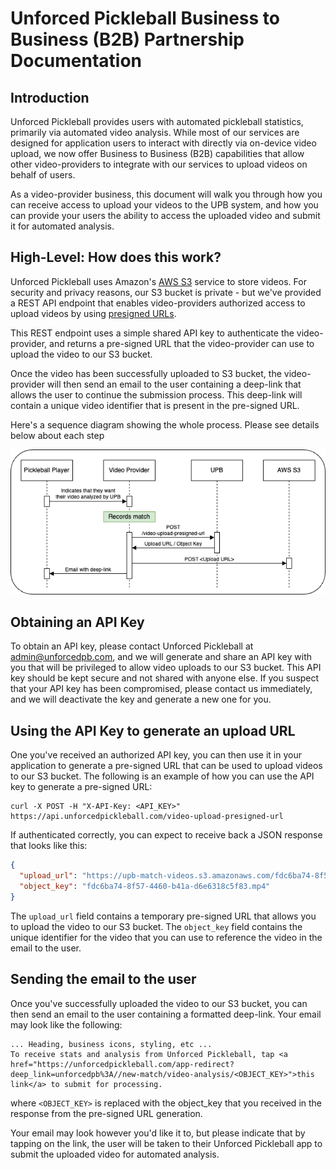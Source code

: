 # Unforced Pickleball Business to Business (B2B) Partnership Documentation

## Introduction

Unforced Pickleball provides users with automated pickleball statistics,
primarily via automated video analysis. While most of our services are designed
for application users to interact with directly via on-device video upload, we
now offer Business to Business (B2B) capabilities that allow other
video-providers to integrate with our services to upload videos on behalf of
users.

As a video-provider business, this document will walk you through how you can
receive access to upload your videos to the UPB system, and how you can provide
your users the ability to access the uploaded video and submit it for
automated analysis.

## High-Level: How does this work?

Unforced Pickleball uses Amazon's [AWS S3](https://docs.aws.amazon.com/s3/)
service to store videos. For security and privacy reasons, our S3 bucket is
private - but we've provided a REST API endpoint that enables video-providers
authorized access to upload videos by
using [presigned URLs](https://docs.aws.amazon.com/AmazonS3/latest/userguide/PresignedUrlUploadObject.html).

This REST endpoint uses a simple shared API key to authenticate the
video-provider, and returns a pre-signed URL that the video-provider can use to
upload the video to our S3 bucket.

Once the video has been successfully uploaded to S3 bucket, the video-provider
will then send an email to the user containing a deep-link that allows the user
to continue the submission process. This deep-link will contain a unique video
identifier that is present in the pre-signed URL.

Here's a sequence diagram showing the whole process. Please see details below
about each step

![upb-b2b-sequence-diagram.png](upb-b2b-sequence-diagram.png)

## Obtaining an API Key

To obtain an API key, please contact Unforced Pickleball at
admin@unforcedpb.com, and we will generate and share an API key with you that
will be privileged to allow video uploads to our S3 bucket. This API key should
be kept secure and not shared with anyone else. If you suspect that your API
key has been compromised, please contact us immediately, and we will deactivate
the key and generate a new one for you.

## Using the API Key to generate an upload URL

One you've received an authorized API key, you can then use it in your
application to generate a pre-signed URL that can be used to upload videos to
our S3 bucket. The following is an example of how you can use the API key to
generate a pre-signed URL: 

```curl
curl -X POST -H "X-API-Key: <API_KEY>" https://api.unforcedpickleball.com/video-upload-presigned-url
```

If authenticated correctly, you can expect to receive back a JSON response that
looks like this:

```json
{
  "upload_url": "https://upb-match-videos.s3.amazonaws.com/fdc6ba74-8f57-4460-b41a-d6e6318c5f83.mp4?AWSAccessKeyId=ASIAVHYEK2L63X5J7ZCR&Signature=gAQdN0BGneX2rSqCVDkr1sFsbNc%3D&x-amz-security-token=IQoJb3JpZ2luX2VjEHQaCXVzLXdlc3QtMiJGMEQCIFQ4s3XkqqotQUngCp3xSZgPDp09JPulF8CYU4J%2FNC2dAiBNxr5jeN%2Bk8EV4%2BsB97928hg2dFrghjnaRtcT1y06zBSrxAgid%2F%2F%2F%2F%2F%2F%2F%2F%2F%2F8BEAIaDDM2MDI0OTQ3OTkzMyIMGPYzvIB8%2FFefrUo1KsUCjaurIikqJvN6LkMndfnOrIo%2BZUGaVIzgurTfjriRktghlEXFS7Gz4PV9NiHKr4FEzaMak2CpkbCo%2Bu2bS7YO3QRcVvst%2BVLgWznYBu4RAF4TMp3oAJpPGxAG7MjBS9WSnsXRJFZvHqwefndI8uszrRtxQarvjwo27WWJGVXaN4R8k%2FzHQcHnO%2Fiit9kOa5AIihNdzDo3HNzw%2BrlutbIv%2F0gkqqBR53Se%2BS8EH0Nb06gqftaA6cKsCUUZhuyg6rM7sw33vex5zDD8vEXNod47udd2ATrHPi8v1lFTf1ffNWpBapyWI%2BvxHyh%2BP4YuWTh7akxLUwIksVk8hFyKOCs%2F2B21MMWsgqmAikCMqIujDE7bTxPIsmrcvTiUqMZm%2B%2F3v%2Fqd%2FZyNs717%2BKENkv23ifm%2BlbLOHTOUDtLRcNSKemTjAc9AiMTC3xom3BjqfAXbVp8lk983D8XpRnVKytzWMunZeO99tIezUOzLZTG7B4HBOMuYg25eyPExMWVfGzLlOut8%2FHDpiFN03T6k3TEUvJYPm9o4A2MsEaAr5BlkrXNO%2Bz9LuJIRoZQ2o5KP%2BakMcw5OnZ43CgMbr%2BwjIBv4T6q4YVwuZyqkOsDpWz%2B2hdckZeAzos1EVLDtB0hfovxZfy%2FCe%2FnxCxfWYw65uxA%3D%3D&Expires=1726112617",
  "object_key": "fdc6ba74-8f57-4460-b41a-d6e6318c5f83.mp4"
}
```

The `upload_url` field contains a temporary pre-signed URL that allows you to
upload the video to our S3 bucket. The `object_key` field contains the unique
identifier for the video that you can use to reference the video in the email
to the user.

## Sending the email to the user

Once you've successfully uploaded the video to our S3 bucket, you can then send
an email to the user containing a formatted deep-link. Your email may look like
the following:

```
... Heading, business icons, styling, etc ...
To receive stats and analysis from Unforced Pickleball, tap <a href="https://unforcedpickleball.com/app-redirect?deep_link=unforcedpb%3A//new-match/video-analysis/<OBJECT_KEY>">this link</a> to submit for processing.
```

where `<OBJECT_KEY>` is replaced with the object_key that you received in the
response from the pre-signed URL generation.

Your email may look however you'd like it to, but please indicate that by
tapping on the link, the user will be taken to their Unforced Pickleball app to
submit the uploaded video for automated analysis.